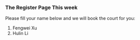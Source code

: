 ### The Register Page This week
Please fill your name below and we will book the court for you:
1. Fengwei Xu
2. Hulin Li

